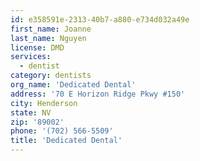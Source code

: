 ```yaml
---
id: e358591e-2313-40b7-a880-e734d032a49e
first_name: Joanne
last_name: Nguyen
license: DMD
services:
  - dentist
category: dentists
org_name: 'Dedicated Dental'
address: '70 E Horizon Ridge Pkwy #150'
city: Henderson
state: NV
zip: '89002'
phone: '(702) 566-5509'
title: 'Dedicated Dental'
---
```

